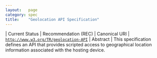 ```yaml
---
layout:   page
category: spec
title:    "Geolocation API Specification"
---
```


| Current Status | Recommendation (REC)
| Canonical URI | [`http://www.w3.org/TR/geolocation-API`](http://www.w3.org/TR/geolocation-API)
| Abstract | This specification defines an API that provides scripted access to geographical location information associated with the hosting device.